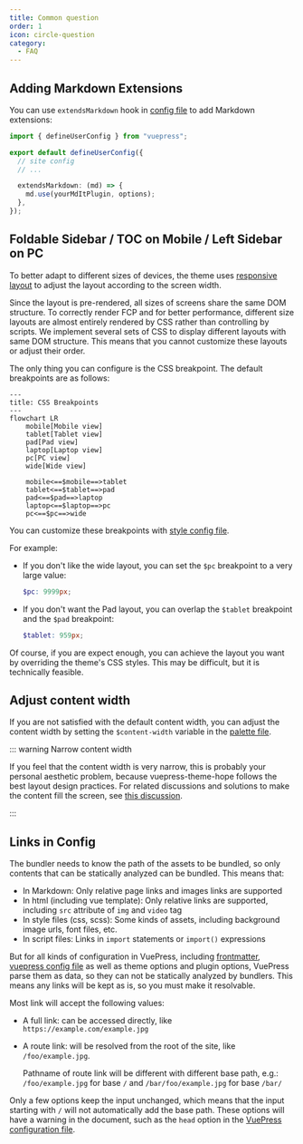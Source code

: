 ```yaml
---
title: Common question
order: 1
icon: circle-question
category:
  - FAQ
---
```


## Adding Markdown Extensions

You can use `extendsMarkdown` hook in [config file](../cookbook/vuepress/config.md#config-file) to add Markdown extensions:

```ts {7-9} title=".vuepress/config.ts"
import { defineUserConfig } from "vuepress";

export default defineUserConfig({
  // site config
  // ...

  extendsMarkdown: (md) => {
    md.use(yourMdItPlugin, options);
  },
});
```

## Foldable Sidebar / TOC on Mobile / Left Sidebar on PC

To better adapt to different sizes of devices, the theme uses [responsive layout](../guide/interface/responsive.md) to adjust the layout according to the screen width.

Since the layout is pre-rendered, all sizes of screens share the same DOM structure. To correctly render FCP and for better performance, different size layouts are almost entirely rendered by CSS rather than controlling by scripts. We implement several sets of CSS to display different layouts with same DOM structure. This means that you cannot customize these layouts or adjust their order.

The only thing you can configure is the CSS breakpoint. The default breakpoints are as follows:

```mermaid
---
title: CSS Breakpoints
---
flowchart LR
    mobile[Mobile view]
    tablet[Tablet view]
    pad[Pad view]
    laptop[Laptop view]
    pc[PC view]
    wide[Wide view]

    mobile<==$mobile==>tablet
    tablet<==$tablet==>pad
    pad<==$pad==>laptop
    laptop<==$laptop==>pc
    pc<==$pc==>wide
```

You can customize these breakpoints with [style config file](../config/style.md#configscss).

For example:

- If you don't like the wide layout, you can set the `$pc` breakpoint to a very large value:

  ```scss title=".vuepress/config.scss"
  $pc: 9999px;
  ```

- If you don't want the Pad layout, you can overlap the `$tablet` breakpoint and the `$pad` breakpoint:

  ```scss title=".vuepress/config.scss"
  $tablet: 959px;
  ```

Of course, if you are expect enough, you can achieve the layout you want by overriding the theme's CSS styles. This may be difficult, but it is technically feasible.

## Adjust content width

If you are not satisfied with the default content width, you can adjust the content width by setting the `$content-width` variable in the [palette file](../config/style.md#layout-config).

::: warning Narrow content width

If you feel that the content width is very narrow, this is probably your personal aesthetic problem, because vuepress-theme-hope follows the best layout design practices. For related discussions and solutions to make the content fill the screen, see [this discussion](https://github.com/orgs/vuepress-theme-hope/discussions/3742).

:::

## Links in Config

The bundler needs to know the path of the assets to be bundled, so only contents that can be statically analyzed can be bundled. This means that:

- In Markdown: Only relative page links and images links are supported
- In html (including vue template): Only relative links are supported, including `src` attribute of `img` and `video` tag
- In style files (css, scss): Some kinds of assets, including background image urls, font files, etc.
- In script files: Links in `import` statements or `import()` expressions

But for all kinds of configuration in VuePress, including [frontmatter](../cookbook/vuepress/page.md#frontmatter), [vuepress config file](../cookbook/vuepress/config.md) as well as theme options and plugin options, VuePress parse them as data, so they can not be statically analyzed by bundlers. This means any links will be kept as is, so you must make it resolvable.

Most link will accept the following values:

- A full link: can be accessed directly, like `https://example.com/example.jpg`
- A route link: will be resolved from the root of the site, like `/foo/example.jpg`.

  Pathname of route link will be different with different base path, e.g.: `/foo/example.jpg` for base `/` and `/bar/foo/example.jpg` for base `/bar/`

Only a few options keep the input unchanged, which means that the input starting with `/` will not automatically add the base path. These options will have a warning in the document, such as the `head` option in the [VuePress configuration file](../cookbook/vuepress/config.md#config-file).
